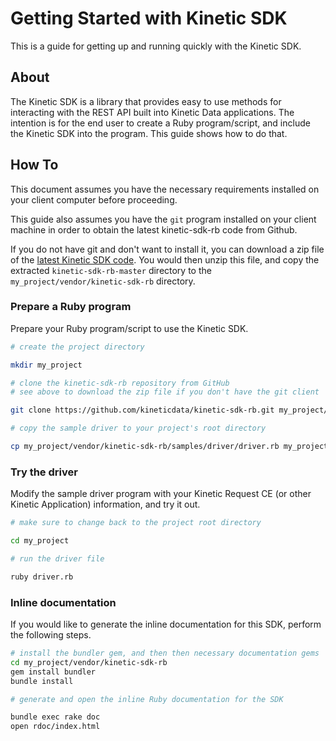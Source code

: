 # Getting Started with Kinetic SDK

This is a guide for getting up and running quickly with the Kinetic SDK.

## About

The Kinetic SDK is a library that provides easy to use methods for interacting with the REST API built into Kinetic Data applications. The intention is for the end user to create a Ruby program/script, and include the Kinetic SDK into the program. This guide shows how to do that.

## How To

This document assumes you have the necessary requirements installed on your client computer before proceeding.

This guide also assumes you have the `git` program installed on your client machine in order to obtain the latest kinetic-sdk-rb code from Github.

If you do not have git and don't want to install it, you can download a zip file of the [latest Kinetic SDK code](https://github.com/kineticdata/kinetic-sdk-rb/archive/master.zip). You would then unzip this file, and copy the extracted `kinetic-sdk-rb-master` directory to the `my_project/vendor/kinetic-sdk-rb` directory.

### Prepare a Ruby program

Prepare your Ruby program/script to use the Kinetic SDK.

```bash
# create the project directory

mkdir my_project

# clone the kinetic-sdk-rb repository from GitHub
# see above to download the zip file if you don't have the git client

git clone https://github.com/kineticdata/kinetic-sdk-rb.git my_project/vendor/kinetic-sdk-rb

# copy the sample driver to your project's root directory

cp my_project/vendor/kinetic-sdk-rb/samples/driver/driver.rb my_project/driver.rb
```

### Try the driver

Modify the sample driver program with your Kinetic Request CE (or other Kinetic Application) information, and try it out.

```bash
# make sure to change back to the project root directory

cd my_project

# run the driver file

ruby driver.rb
```

### Inline documentation

If you would like to generate the inline documentation for this SDK, perform the following steps.

```bash
# install the bundler gem, and then then necessary documentation gems
cd my_project/vendor/kinetic-sdk-rb
gem install bundler
bundle install

# generate and open the inline Ruby documentation for the SDK

bundle exec rake doc
open rdoc/index.html
```
